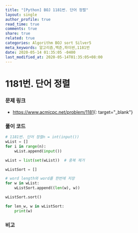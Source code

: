 ```yaml
---
title: "[Python] BOJ 1181번. 단어 정렬"
layout: single
author_profile: true
read_time: true
comments: true
share: true
related: true
categories: Algorithm BOJ sort Silver5
meta_keywords: 알고리즘,백준,파이썬,1181번
date: 2020-05-14 01:35:05 -0400
last_modified_at: 2020-05-14T01:35:05+08:00
---
```


# 1181번. 단어 정렬

### 문제 링크
- <https://www.acmicpc.net/problem/1181>{: target="\_blank"}

### 풀이 코드

```python
# 1181번. 단어 정렬n = int(input())
wList = []
for i in range(n):
    wList.append(input())

wList = list(set(wList))  # 중복 제거

wListSort = []

# word length와 word를 한번에 저장
for w in wList:
    wListSort.append((len(w), w))

wListSort.sort()

for len_w, w in wListSort:
    print(w)
```

### 비고